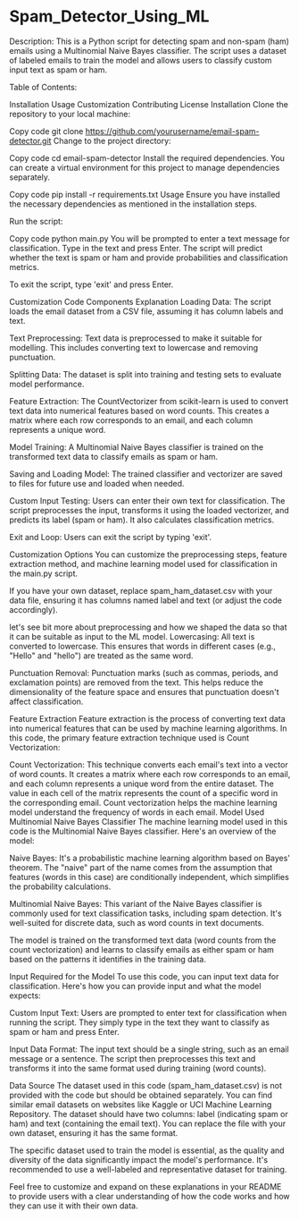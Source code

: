# Spam_Detector_Using_ML
Description:
This is a Python script for detecting spam and non-spam (ham) emails using a Multinomial Naive Bayes classifier. The script uses a dataset of labeled emails to train the model and allows users to classify custom input text as spam or ham.

Table of Contents:

Installation
Usage
Customization
Contributing
License
Installation
Clone the repository to your local machine:

Copy code
git clone https://github.com/yourusername/email-spam-detector.git
Change to the project directory:

Copy code
cd email-spam-detector
Install the required dependencies. You can create a virtual environment for this project to manage dependencies separately.

Copy code
pip install -r requirements.txt
Usage
Ensure you have installed the necessary dependencies as mentioned in the installation steps.

Run the script:

Copy code
python main.py
You will be prompted to enter a text message for classification. Type in the text and press Enter. The script will predict whether the text is spam or ham and provide probabilities and classification metrics.

To exit the script, type 'exit' and press Enter.

Customization
Code Components Explanation
Loading Data: The script loads the email dataset from a CSV file, assuming it has column labels and text.

Text Preprocessing: Text data is preprocessed to make it suitable for modelling. This includes converting text to lowercase and removing punctuation.

Splitting Data: The dataset is split into training and testing sets to evaluate model performance.

Feature Extraction: The CountVectorizer from scikit-learn is used to convert text data into numerical features based on word counts. This creates a matrix where each row corresponds to an email, and each column represents a unique word.

Model Training: A Multinomial Naive Bayes classifier is trained on the transformed text data to classify emails as spam or ham.

Saving and Loading Model: The trained classifier and vectorizer are saved to files for future use and loaded when needed.

Custom Input Testing: Users can enter their own text for classification. The script preprocesses the input, transforms it using the loaded vectorizer, and predicts its label (spam or ham). It also calculates classification metrics.

Exit and Loop: Users can exit the script by typing 'exit'.

Customization Options
You can customize the preprocessing steps, feature extraction method, and machine learning model used for classification in the main.py script.

If you have your own dataset, replace spam_ham_dataset.csv with your data file, ensuring it has columns named label and text (or adjust the code accordingly).

let's see bit more about preprocessing and how we shaped the data so that it can be suitable as input to the ML model.
Lowercasing: All text is converted to lowercase. This ensures that words in different cases (e.g., "Hello" and "hello") are treated as the same word.

Punctuation Removal: Punctuation marks (such as commas, periods, and exclamation points) are removed from the text. This helps reduce the dimensionality of the feature space and ensures that punctuation doesn't affect classification.

Feature Extraction
Feature extraction is the process of converting text data into numerical features that can be used by machine learning algorithms. In this code, the primary feature extraction technique used is Count Vectorization:

Count Vectorization: This technique converts each email's text into a vector of word counts. It creates a matrix where each row corresponds to an email, and each column represents a unique word from the entire dataset. The value in each cell of the matrix represents the count of a specific word in the corresponding email. Count vectorization helps the machine learning model understand the frequency of words in each email.
Model Used
Multinomial Naive Bayes Classifier
The machine learning model used in this code is the Multinomial Naive Bayes classifier. Here's an overview of the model:

Naive Bayes: It's a probabilistic machine learning algorithm based on Bayes' theorem. The "naive" part of the name comes from the assumption that features (words in this case) are conditionally independent, which simplifies the probability calculations.

Multinomial Naive Bayes: This variant of the Naive Bayes classifier is commonly used for text classification tasks, including spam detection. It's well-suited for discrete data, such as word counts in text documents.

The model is trained on the transformed text data (word counts from the count vectorization) and learns to classify emails as either spam or ham based on the patterns it identifies in the training data.

Input Required for the Model
To use this code, you can input text data for classification. Here's how you can provide input and what the model expects:

Custom Input Text: Users are prompted to enter text for classification when running the script. They simply type in the text they want to classify as spam or ham and press Enter.

Input Data Format: The input text should be a single string, such as an email message or a sentence. The script then preprocesses this text and transforms it into the same format used during training (word counts).

Data Source
The dataset used in this code (spam_ham_dataset.csv) is not provided with the code but should be obtained separately. You can find similar email datasets on websites like Kaggle or UCI Machine Learning Repository. The dataset should have two columns: label (indicating spam or ham) and text (containing the email text). You can replace the file with your own dataset, ensuring it has the same format.

The specific dataset used to train the model is essential, as the quality and diversity of the data significantly impact the model's performance. It's recommended to use a well-labeled and representative dataset for training.

Feel free to customize and expand on these explanations in your README to provide users with a clear understanding of how the code works and how they can use it with their own data.




